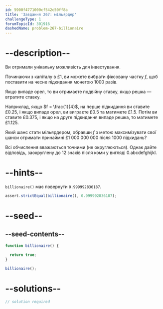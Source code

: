 ```yaml
---
id: 5900f4771000cf542c50ff8a
title: 'Завдання 267: мільярдер'
challengeType: 1
forumTopicId: 301916
dashedName: problem-267-billionaire
---
```


# --description--

Ви отримали унікальну можливість для інвестування.

Починаючи з капіталу в £1, ви можете вибрати фіксовану частку $f$, щоб поставити на чесне підкидання монетою 1000 разів.

Якщо випаде орел, то ви отримаєте подвійну ставку, якщо решка — втратите ставку.

Наприклад, якщо $f = \frac{1}{4}$, на перше підкидання ви ставите £0.25, і якщо випаде орел, ви виграєте £0.5 та матимете £1.5. Потім ви ставите £0.375, і якщо на друге підкидання випаде решка, то матимете £1.125.

Який шанс стати мільярдером, обравши $f$ з метою максимізувати свої шанси отримати принаймні £1 000 000 000 після 1000 підкидань?

Всі обчислення вважаються точними (не округлюються). Однак дайте відповідь, заокруглену до 12 знаків після коми у вигляді 0.abcdefghijkl.

# --hints--

`billionaire()` має повернути `0.999992836187`.

```js
assert.strictEqual(billionaire(), 0.999992836187);
```

# --seed--

## --seed-contents--

```js
function billionaire() {

  return true;
}

billionaire();
```

# --solutions--

```js
// solution required
```

